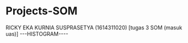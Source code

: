 # Projects-SOM
 RICKY EKA KURNIA SUSPRASETYA (1614311020) [tugas 3 SOM (masuk uas)]
---HISTOGRAM----
